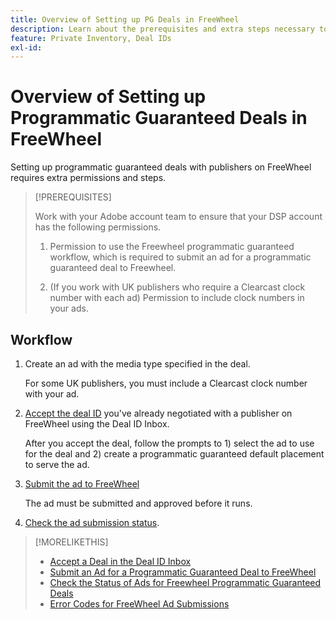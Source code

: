 ```yaml
---
title: Overview of Setting up PG Deals in FreeWheel
description: Learn about the prerequisites and extra steps necessary to run ads for programmatic guaranteed deals with publishers on FreeWheel. 
feature: Private Inventory, Deal IDs
exl-id: 
---
```

# Overview of Setting up Programmatic Guaranteed Deals in FreeWheel 

Setting up programmatic guaranteed deals with publishers on FreeWheel requires extra permissions and steps.

>[!PREREQUISITES]
>
>Work with your Adobe account team to ensure that your DSP account has the following permissions.
>
>1. Permission to use the Freewheel programmatic guaranteed workflow, which is required to submit an ad for a programmatic guaranteed deal to Freewheel.
>
>1. (If you work with UK publishers who require a Clearcast clock number with each ad) Permission to include clock numbers in your ads.

## Workflow

1. Create an ad with the media type specified in the deal.

   For some UK publishers, you must include a Clearcast clock number with your ad.

1. [Accept the deal ID](#programmatic-guaranteed-set-up.md#pg-setup-deal-id-inbox) you've already negotiated with a publisher on FreeWheel using the Deal ID Inbox.

   After you accept the deal, follow the prompts to 1) select the ad to use for the deal and 2) create a programmatic guaranteed default placement to serve the ad.

1. [Submit the ad to FreeWheel](freewheel-submit.md)

    The ad must be submitted and approved before it runs.

1. [Check the ad submission status](freewheel-check-status.md).

>[!MORELIKETHIS]
>
>* [Accept a Deal in the Deal ID Inbox](deal-id-inbox-accept.md)
>* [Submit an Ad for a Programmatic Guaranteed Deal to FreeWheel](freewheel-submit.md)
>* [Check the Status of Ads for Freewheel Programmatic Guaranteed Deals](freewheel-check-status.md)
>* [Error Codes for FreeWheel Ad Submissions](freewheel-error-codes.md)
